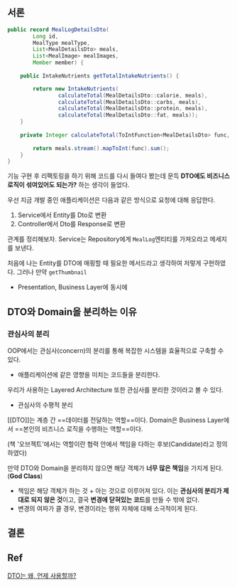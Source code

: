 ## 서론

```java
public record MealLogDetailsDto(  
        Long id,  
        MealType mealType,  
        List<MealDetailsDto> meals,  
        List<MealImage> mealImages,  
        Member member) {  
  
    public IntakeNutrients getTotalIntakeNutrients() {  

        return new IntakeNutrients(  
                calculateTotal(MealDetailsDto::calorie, meals),  
                calculateTotal(MealDetailsDto::carbs, meals),  
                calculateTotal(MealDetailsDto::protein, meals),  
                calculateTotal(MealDetailsDto::fat, meals));  
    }  
  
    private Integer calculateTotal(ToIntFunction<MealDetailsDto> func, List<MealDetailsDto> meals) {  
  
        return meals.stream().mapToInt(func).sum();  
    }  
}
```

기능 구현 후 리팩토링을 하기 위해 코드를 다시 들여다 봤는데
문득 **DTO에도 비즈니스 로직이 섞여있어도 되는가?**  하는 생각이 들었다.

우선 지금 개발 중인 애플리케이션은 다음과 같은 방식으로 요청에 대해 응답한다.
1. Service에서 Entity를 Dto로 변환
2. Controller에서 Dto를 Response로 변환



관계를 정리해보자.
Service는 Repository에게 `MealLog`엔티티를 가져오라고 메세지를 보낸다.

처음에 나는 Entity를 DTO에 매핑할 때 필요한 메서드라고 생각하여 저렇게 구현하였다.
그러나 만약 `getThumbnail`
- Presentation, Business Layer에 동시에

## DTO와 Domain을 분리하는 이유

### 관심사의 분리

OOP에서는 관심사(concern)의 분리를 통해 복잡한 시스템을 효율적으로 구축할 수 있다.
- 애플리케이션에 같은 영향을 미치는 코드들을 분리한다.

우리가 사용하는 Layered Architecture 또한 관심사를 분리한 것이라고 볼 수 있다.
- 관심사의 수평적 분리


[[DTO]]는 계층 간 ==데이터를 전달하는 역할==이다.
Domain은 Business Layer에서 ==본인의 비즈니스 로직을 수행하는 역할==이다.

(책 '오브젝트'에서는 역할이란 협력 안에서 책임을 다하는 후보(Candidate)라고 정의하였다)

만약 DTO와 Domain을 분리하지 않으면 해당 객체가 **너무 많은 책임**을 가지게 된다. (**God Class**)
- 책임은 해당 객체가 하는 것 + 아는 것으로 이루어져 있다.
이는 **관심사의 분리가 제대로 되지 않은 것**이고, 결국 **변경에 닫혀있는 코드**를 만들 수 밖에 없다.
- 변경의 여파가 클 경우, 변경이라는 행위 자체에 대해 소극적이게 된다.

## 결론



## Ref

[DTO는 왜, 언제 사용할까?](https://e-una.tistory.com/72)
